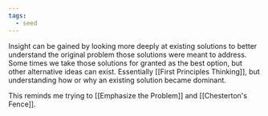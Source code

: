 ```yaml
---
tags:
  - seed
---
```

Insight can be gained by looking more deeply at existing solutions to better understand the original problem those solutions were meant to address. Some times we take those solutions for granted as the best option, but other alternative ideas can exist. Essentially [[First Principles Thinking]], but understanding how or why an existing solution became dominant.

This reminds me trying to [[Emphasize the Problem]] and [[Chesterton's Fence]].
